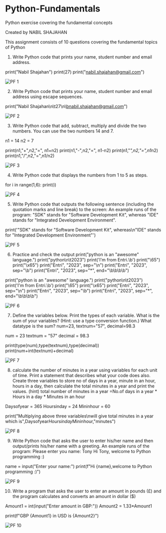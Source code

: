 # Python-Fundamentals
Python exercise covering the fundamental concepts 

Created by NABIL SHAJAHAN

This assignment consists of 10 questions covering the fundamental topics of Python

1. Write Python code that prints your name, student number and email address.

print("Nabil Shajahan")
print(27)
print("nabil.shajahan@gmail.com")
 

![PF 1](https://github.com/user-attachments/assets/f5927e61-5996-40f2-b395-e295592807d2)



2. Write Python code that prints your name, student number and email address using escape sequences.

print("Nabil Shajahan\n\t27\n\bnabil.shajahan@gmail.com")
 


![PF 2](https://github.com/user-attachments/assets/7a53cc73-1ccd-4d55-98c0-bcb4c5f79d1f)



3. Write Python code that add, subtract, multiply and divide the two numbers. You can use the two numbers 14 and 7.

n1 = 14
n2 = 7

print(n1,"+",n2,"=", n1+n2)
print(n1,"-",n2,"=", n1-n2)
print(n1,"*",n2,"=",n1*n2)
print(n1,"/",n2,"=",n1/n2)
 


![PF 3](https://github.com/user-attachments/assets/a445f84e-b4d3-49f3-88c8-3a7261c9aefd)




4. Write Python code that displays the numbers from 1 to 5 as steps.

for i in range(1,6):
    print(i)
 


![PF 4](https://github.com/user-attachments/assets/4dd3dc30-c086-4236-9f7a-951cdc6ca95e)



5. Write Python code that outputs the following sentence (including the quotation marks and line break) to the screen: An example runs of the program:
"SDK" stands for "Software Development Kit", whereas
"IDE" stands for "Integrated Development Environment".

print('\"SDK\" stands for \"Software Development Kit\", whereas\n\"IDE\" stands for \"Integrated Development Environment\"')
 


![PF 5](https://github.com/user-attachments/assets/e216d220-7131-4704-a06e-fb3ef1d54f7c)




6. Practice and check the output
print("python is an \"awesome\" language.")
print("python\n\t2023")
print('I\'m from Entri.\b')
print("\65")
print("\x65")
print("Entri", "2023", sep="\n")
print("Entri", "2023", sep="\b")
print("Entri", "2023", sep="*", end="\b\b\b\b")

print("python is an \"awesome\" language.")
print("python\n\t2023")
print('I\'m from Entri.\b')
print("\65")
print("\x65")
print("Entri", "2023", sep="\n")
print("Entri", "2023", sep="\b")
print("Entri", "2023", sep="*", end="\b\b\b\b")
 


![PF 6](https://github.com/user-attachments/assets/6869e7f8-735f-486c-8569-e15b772d315f)




7. Define the variables below. Print the types of each variable. What is the sum of your variables? (Hint: use a type conversion function.) What datatype is the sum?
num=23, textnum="57", decimal=98.3

num = 23
textnum = "57"
decimal = 98.3

print(type(num),type(textnum),type(decimal))
print(num+int(textnum)+decimal)
 


![PF 7](https://github.com/user-attachments/assets/a3f05c58-d45f-48c6-b440-5e752d9a5e72)




8. calculate the number of minutes in a year using variables for each unit of time. Print a statement that describes what your code does also. Create three variables to store no of days in a year, minute in an hour, hours in a day, then calculate the total minutes in a year and print the values. (hint) total number of minutes in a year =No.of days in a year * Hours in a day * Minutes in an hour

Daysofyear = 365
Hoursinday = 24
Mininhour = 60

print("Multiplying above three variables\nwill give total minutes in a year which is",Daysofyear*Hoursinday*Mininhour,"minutes")
 


![PF 8](https://github.com/user-attachments/assets/4e6d628e-9e1e-4921-b7ff-23ac47c138b3)



9. Write Python code that asks the user to enter his/her name and then output/prints his/her name with a greeting.
An example runs of the program:
Please enter you name: Tony
Hi Tony, welcome to Python programming :)

name = input("Enter your name:")
print(f"Hi {name},welcome to Python programming :)")
 


![PF 9](https://github.com/user-attachments/assets/fcd752fd-2a9f-43dc-b214-dd01a88e789b)



10. Write a program that asks the user to enter an amount in pounds (£) and the program calculates and converts an amount in dollar ($)

Amount1 = int(input("Enter amount in GBP:"))
Amount2 = 1.33*Amount1

print(f"GBP {Amount1} in USD is {Amount2}")


 
![PF 10](https://github.com/user-attachments/assets/1fbeb017-b180-4a08-abf4-ef26fb952ac6)
